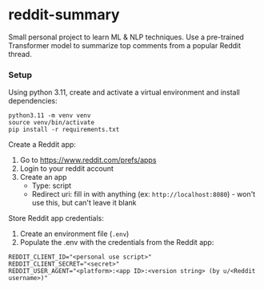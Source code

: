 # reddit-summary

Small personal project to learn ML & NLP techniques. Use a pre-trained Transformer model to summarize top comments from a popular Reddit thread.

### Setup
Using python 3.11, create and activate a virtual environment and install dependencies:
```
python3.11 -m venv venv
source venv/bin/activate
pip install -r requirements.txt
```

Create a Reddit app:
1. Go to https://www.reddit.com/prefs/apps
2. Login to your reddit account
3. Create an app
    - Type: script
    - Redirect uri: fill in with anything (ex: `http://localhost:8080`) - won't use this, but can't leave it blank

Store Reddit app credentials:
1. Create an environment file (`.env`)
2. Populate the .env with the credentials from the Reddit app:
```
REDDIT_CLIENT_ID="<personal use script>"
REDDIT_CLIENT_SECRET="<secret>"
REDDIT_USER_AGENT="<platform>:<app ID>:<version string> (by u/<Reddit username>)"
```
